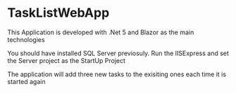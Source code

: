 # TaskListWebApp

This Application is developed with .Net 5 and Blazor as the main technologies

You should have installed SQL Server previosuly. Run the IISExpress and set the Server project as the StartUp Project

The application will add three new tasks to the exisiting ones each time it is started again
